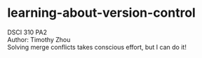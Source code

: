 # learning-about-version-control
DSCI 310 PA2  
Author: Timothy Zhou  
Solving merge conflicts takes conscious effort, but I can do it!